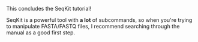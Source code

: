<script>
import Link from "$components/Link.svelte";
</script>

This concludes the SeqKit tutorial!

SeqKit is a powerful tool with **a lot** of subcommands, so when you're trying to manipulate FASTA/FASTQ files, I recommend searching through <Link href="https://bioinf.shenwei.me/seqkit/usage/">the manual</Link> as a good first step.
